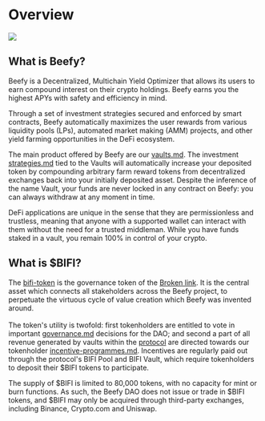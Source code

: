 # Overview

![](.gitbook/assets/docs-landing\_en.png)

## What is Beefy?

Beefy is a Decentralized, Multichain Yield Optimizer that allows its users to earn compound interest on their crypto holdings. Beefy earns you the highest APYs with safety and efficiency in mind.

Through a set of investment strategies secured and enforced by smart contracts, Beefy automatically maximizes the user rewards from various liquidity pools (LPs),‌ ‌automated market making (AMM) projects,‌ ‌and‌ ‌other yield‌ farming ‌opportunities in the DeFi ecosystem.

The main product offered by Beefy are our [vaults.md](beefy-products/vaults.md "mention"). The investment [strategies.md](beefy-products/strategies.md "mention") tied to the Vaults will automatically increase your deposited token by compounding arbitrary farm reward tokens from decentralized exchanges back into your initially deposited asset. Despite the inference of the name Vault, your funds are never locked in any contract on Beefy: you can always withdraw at any moment in time.

DeFi applications are unique in the sense that they are permissionless and trustless, meaning that anyone with a supported wallet can interact with them without the need for a trusted middleman. While you have funds staked in a vault, you remain 100% in control of your crypto.

## What is $BIFI?

The [bifi-token](ecosystem/bifi-token/ "mention") is the governance token of the [Broken link](broken-reference "mention"). It is the central asset which connects all stakeholders across the Beefy project, to perpetuate the virtuous cycle of value creation which Beefy was invented around.\
\
The token's utility is twofold: first tokenholders are entitled to vote in important [governance.md](dao/governance.md "mention") decisions for the DAO; and second a part of all revenue generated by vaults within the [protocol](ecosystem/protocol/ "mention") are directed towards our tokenholder [incentive-programmes.md](ecosystem/protocol/incentive-programmes.md "mention"). Incentives are regularly paid out through the protocol's BIFI Pool and BIFI Vault, which require tokenholders to deposit their $BIFI tokens to participate.&#x20;

The supply of $BIFI is limited to 80,000 tokens, with no capacity for mint or burn functions. As such, the Beefy DAO does not issue or trade in $BIFI tokens, and $BIFI may only be acquired through third-party exchanges, including Binance, Crypto.com and Uniswap.
